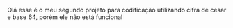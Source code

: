 Olá esse é o meu segundo projeto para codificação utilizando cifra de cesar e base 64, porém ele não está funcional
